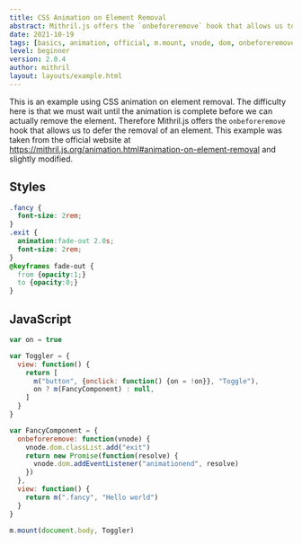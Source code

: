 ```yaml
---
title: CSS Animation on Element Removal
abstract: Mithril.js offers the `onbeforeremove` hook that allows us to defer the removal of an element.
date: 2021-10-19
tags: [basics, animation, official, m.mount, vnode, dom, onbeforeremove]
level: beginner
version: 2.0.4
author: mithril
layout: layouts/example.html
---
```


This is an example using CSS animation on element removal.
The difficulty here is that we must wait until the animation is complete before we can actually remove the element.
Therefore Mithril.js offers the `onbeforeremove` hook that allows us to defer the removal of an element.
This example was taken from the official website at <https://mithril.js.org/animation.html#animation-on-element-removal> and slightly modified.

## Styles

~~~css
.fancy {
  font-size: 2rem;
}
.exit {
  animation:fade-out 2.0s;
  font-size: 2rem;
}
@keyframes fade-out {
  from {opacity:1;}
  to {opacity:0;}
}
~~~

## JavaScript

~~~js
var on = true

var Toggler = {
  view: function() {
    return [
      m("button", {onclick: function() {on = !on}}, "Toggle"),
      on ? m(FancyComponent) : null,
    ]
  }
}

var FancyComponent = {
  onbeforeremove: function(vnode) {
    vnode.dom.classList.add("exit")
    return new Promise(function(resolve) {
      vnode.dom.addEventListener("animationend", resolve)
    })
  },
  view: function() {
    return m(".fancy", "Hello world")
  }
}

m.mount(document.body, Toggler)
~~~
